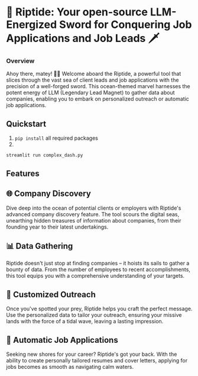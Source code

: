 # 🌊 Riptide: Your open-source LLM-Energized Sword for Conquering Job Applications and Job Leads 🗡️

### Overview

Ahoy there, matey! 🏴‍☠️ Welcome aboard the Riptide, a powerful tool that slices through the vast sea of client leads and job applications with the precision of a well-forged sword. This ocean-themed marvel harnesses the potent energy of LLM (Legendary Lead Magnet) to gather data about companies, enabling you to embark on personalized outreach or automatic job applications.

## Quickstart

1. `pip install` all required packages
2. 
```
streamlit run complex_dash.py
```

## Features

## 🌐 Company Discovery

Dive deep into the ocean of potential clients or employers with Riptide's advanced company discovery feature. The tool scours the digital seas, unearthing hidden treasures of information about companies, from their founding year to their latest undertakings.

## 📊 Data Gathering

Riptide doesn't just stop at finding companies – it hoists its sails to gather a bounty of data. From the number of employees to recent accomplishments, this tool equips you with a comprehensive understanding of your targets.

## 📝 Customized Outreach

Once you've spotted your prey, Riptide helps you craft the perfect message. Use the personalized data to tailor your outreach, ensuring your missive lands with the force of a tidal wave, leaving a lasting impression.

## 📄 Automatic Job Applications

Seeking new shores for your career? Riptide's got your back. With the ability to create personally tailored resumes and cover letters, applying for jobs becomes as smooth as navigating calm waters.
